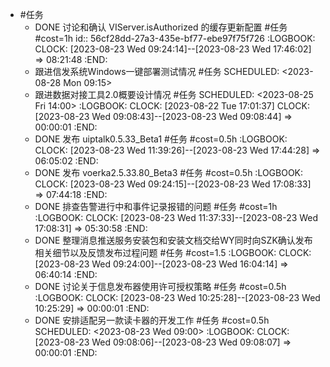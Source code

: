 - #任务
	- DONE 讨论和确认 VIServer.isAuthorized 的缓存更新配置 #任务 #cost=1h
	  id:: 56cf28dd-27a3-435e-bf77-ebe97f75f726
	  :LOGBOOK:
	  CLOCK: [2023-08-23 Wed 09:24:14]--[2023-08-23 Wed 17:46:02] =>  08:21:48
	  :END:
	- 跟进信发系统Windows一键部署测试情况 #任务
	  SCHEDULED: <2023-08-28 Mon 09:15>
	- 跟进数据对接工具2.0概要设计情况 #任务
	  SCHEDULED: <2023-08-25 Fri 14:00>
	  :LOGBOOK:
	  CLOCK: [2023-08-22 Tue 17:01:37]
	  CLOCK: [2023-08-23 Wed 09:08:43]--[2023-08-23 Wed 09:08:44] =>  00:00:01
	  :END:
	- DONE 发布 uiptalk0.5.33_Beta1 #任务 #cost=0.5h
	  :LOGBOOK:
	  CLOCK: [2023-08-23 Wed 11:39:26]--[2023-08-23 Wed 17:44:28] =>  06:05:02
	  :END:
	- DONE 发布 voerka2.5.33.80_Beta3 #任务 #cost=0.5h
	  :LOGBOOK:
	  CLOCK: [2023-08-23 Wed 09:24:15]--[2023-08-23 Wed 17:08:33] =>  07:44:18
	  :END:
	- DONE 排查告警进行中和事件记录报错的问题 #任务 #cost=1h
	  :LOGBOOK:
	  CLOCK: [2023-08-23 Wed 11:37:33]--[2023-08-23 Wed 17:08:31] =>  05:30:58
	  :END:
	- DONE 整理消息推送服务安装包和安装文档交给WY同时向SZK确认发布相关细节以及反馈发布过程问题 #任务 #cost=1.5
	  :LOGBOOK:
	  CLOCK: [2023-08-23 Wed 09:24:00]--[2023-08-23 Wed 16:04:14] =>  06:40:14
	  :END:
	- DONE 讨论关于信息发布器使用许可授权策略 #任务 #cost=0.5h
	  :LOGBOOK:
	  CLOCK: [2023-08-23 Wed 10:25:28]--[2023-08-23 Wed 10:25:29] =>  00:00:01
	  :END:
	- DONE 安排适配另一款读卡器的开发工作 #任务 #cost=0.5h 
	  SCHEDULED: <2023-08-23 Wed 09:00>
	  :LOGBOOK:
	  CLOCK: [2023-08-23 Wed 09:08:06]--[2023-08-23 Wed 09:08:07] =>  00:00:01
	  :END: